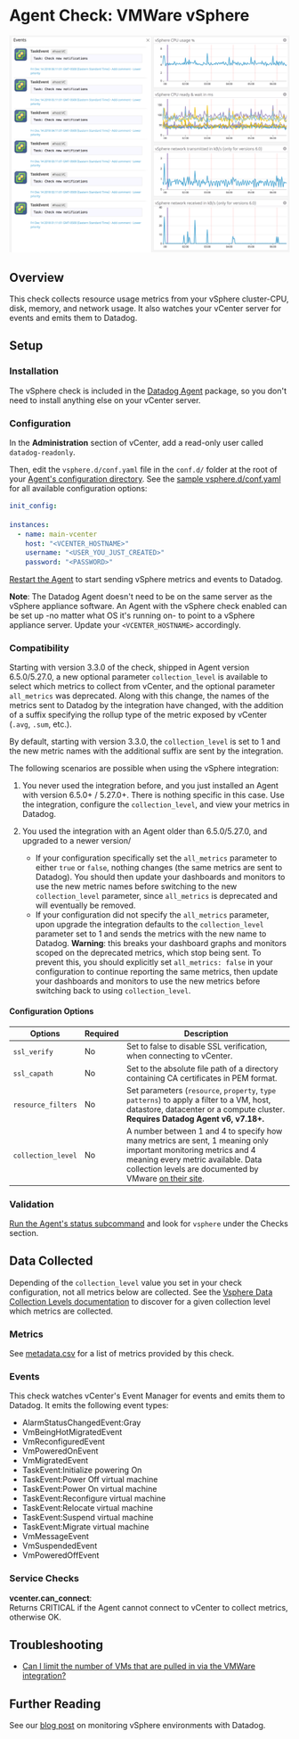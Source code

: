 # Agent Check: VMWare vSphere

![Vsphere Graph][1]

## Overview

This check collects resource usage metrics from your vSphere cluster-CPU, disk, memory, and network usage. It also watches your vCenter server for events and emits them to Datadog.

## Setup

### Installation

The vSphere check is included in the [Datadog Agent][2] package, so you don't need to install anything else on your vCenter server.

### Configuration

In the **Administration** section of vCenter, add a read-only user called `datadog-readonly`.

Then, edit the `vsphere.d/conf.yaml` file in the `conf.d/` folder at the root of your [Agent's configuration directory][3]. See the [sample vsphere.d/conf.yaml][4] for all available configuration options:

```YAML
init_config:

instances:
  - name: main-vcenter
    host: "<VCENTER_HOSTNAME>"
    username: "<USER_YOU_JUST_CREATED>"
    password: "<PASSWORD>"
```

[Restart the Agent][5] to start sending vSphere metrics and events to Datadog.

**Note**: The Datadog Agent doesn't need to be on the same server as the vSphere appliance software. An Agent with the vSphere check enabled can be set up -no matter what OS it's running on- to point to a vSphere appliance server. Update your `<VCENTER_HOSTNAME>` accordingly.

### Compatibility

Starting with version 3.3.0 of the check, shipped in Agent version 6.5.0/5.27.0, a new optional parameter `collection_level` is available to select which metrics to collect from vCenter, and the optional parameter `all_metrics` was deprecated. Along with this change, the names of the metrics sent to Datadog by the integration have changed, with the addition of a suffix specifying the rollup type of the metric exposed by vCenter (`.avg`, `.sum`, etc.).

By default, starting with version 3.3.0, the `collection_level` is set to 1 and the new metric names with the additional suffix are sent by the integration.

The following scenarios are possible when using the vSphere integration:

1. You never used the integration before, and you just installed an Agent with version 6.5.0+ / 5.27.0+. There is nothing specific in this case. Use the integration, configure the `collection_level`, and view your metrics in Datadog.

2. You used the integration with an Agent older than 6.5.0/5.27.0, and upgraded to a newer version/

   - If your configuration specifically set the `all_metrics` parameter to either `true` or `false`, nothing changes (the same metrics are sent to Datadog). You should then update your dashboards and monitors to use the new metric names before switching to the new `collection_level` parameter, since `all_metrics` is deprecated and will eventually be removed.
   - If your configuration did not specify the `all_metrics` parameter, upon upgrade the integration defaults to the `collection_level` parameter set to 1 and sends the metrics with the new name to Datadog.
     **Warning**: this breaks your dashboard graphs and monitors scoped on the deprecated metrics, which stop being sent. To prevent this, you should explicitly set `all_metrics: false` in your configuration to continue reporting the same metrics, then update your dashboards and monitors to use the new metrics before switching back to using `collection_level`.

#### Configuration Options

| Options                   | Required | Description                                                                                                                                                                                                                                                                                                                                                      |
| ------------------------- | -------- | ---------------------------------------------------------------------------------------------------------------------------------------------------------------------------------------------------------------------------------------------------------------------------------------------------------------------------------------------------------------- |
| `ssl_verify`              | No       | Set to false to disable SSL verification, when connecting to vCenter.                                                                                                                                                                                                                                                                                            |
| `ssl_capath`              | No       | Set to the absolute file path of a directory containing CA certificates in PEM format.                                                                                                                                                                                                                                                                            |
| `resource_filters`        | No       | Set parameters (`resource`, `property`, `type` `patterns`) to apply a filter to a VM, host, datastore, datacenter or a compute cluster. **Requires Datadog Agent v6, v7.18+.**                                                                                                                                                                                         |
| `collection_level`        | No       | A number between 1 and 4 to specify how many metrics are sent, 1 meaning only important monitoring metrics and 4 meaning every metric available. Data collection levels are documented by VMware [on their site][12].                                                                                                                                                                                                                |

### Validation

[Run the Agent's status subcommand][7] and look for `vsphere` under the Checks section.

## Data Collected

Depending of the `collection_level` value you set in your check configuration, not all metrics below are collected. See the [Vsphere Data Collection Levels documentation][8] to discover for a given collection level which metrics are collected.

### Metrics

See [metadata.csv][9] for a list of metrics provided by this check.

### Events

This check watches vCenter's Event Manager for events and emits them to Datadog. It emits the following event types:

- AlarmStatusChangedEvent:Gray
- VmBeingHotMigratedEvent
- VmReconfiguredEvent
- VmPoweredOnEvent
- VmMigratedEvent
- TaskEvent:Initialize powering On
- TaskEvent:Power Off virtual machine
- TaskEvent:Power On virtual machine
- TaskEvent:Reconfigure virtual machine
- TaskEvent:Relocate virtual machine
- TaskEvent:Suspend virtual machine
- TaskEvent:Migrate virtual machine
- VmMessageEvent
- VmSuspendedEvent
- VmPoweredOffEvent

### Service Checks

**vcenter.can_connect**:<br>
Returns CRITICAL if the Agent cannot connect to vCenter to collect metrics, otherwise OK.

## Troubleshooting

- [Can I limit the number of VMs that are pulled in via the VMWare integration?][10]

## Further Reading

See our [blog post][11] on monitoring vSphere environments with Datadog.

[1]: https://raw.githubusercontent.com/DataDog/integrations-core/master/vsphere/images/vsphere_graph.png
[2]: https://app.datadoghq.com/account/settings#agent
[3]: https://docs.datadoghq.com/agent/guide/agent-configuration-files/#agent-configuration-directory
[4]: https://github.com/DataDog/integrations-core/blob/master/vsphere/datadog_checks/vsphere/data/conf.yaml.example
[5]: https://docs.datadoghq.com/agent/guide/agent-commands/#start-stop-and-restart-the-agent
[6]: https://pubs.vmware.com/vsphere-51/index.jsp?topic=%2Fcom.vmware.powercli.cmdletref.doc%2FSet-CustomField.html
[7]: https://docs.datadoghq.com/agent/guide/agent-commands/#agent-status-and-information
[8]: https://docs.vmware.com/en/VMware-vSphere/7.0/com.vmware.vsphere.monitoring.doc/GUID-25800DE4-68E5-41CC-82D9-8811E27924BC.html
[9]: https://github.com/DataDog/integrations-core/blob/master/vsphere/metadata.csv
[10]: https://docs.datadoghq.com/integrations/faq/can-i-limit-the-number-of-vms-that-are-pulled-in-via-the-vmware-integration/
[11]: https://www.datadoghq.com/blog/unified-vsphere-app-monitoring-datadog/#auto-discovery-across-vm-and-app-layers
[12]: https://docs.vmware.com/en/VMware-vSphere/7.0/com.vmware.vsphere.monitoring.doc/GUID-25800DE4-68E5-41CC-82D9-8811E27924BC.html
